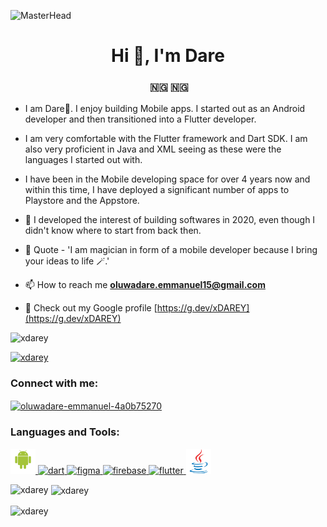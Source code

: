 ![MasterHead](https://1.bp.blogspot.com/-7A4WynwLsMw/XbBpCXG8fHI/AAAAAAAAMt4/uOa1bpLskYgrwGbllhSu2SDj_Mig8SXJQCLcBGAsYHQ/s1600/2000_600px.gif)
<h1 align="center">Hi 👋, I'm Dare</h1>
<h3 align="center">  🇳🇬 🇳🇬 </h3>


* I am Dare👋. I enjoy building Mobile apps. I started out as an Android developer and then transitioned into a Flutter developer.

* I am very comfortable with the Flutter framework and Dart SDK. I am also very proficient in Java and XML seeing as these were the languages I started out with.

* I have been in the Mobile developing space for over 4 years now and within this time, I have deployed a significant number of apps to Playstore and the Appstore.

* 🌱 I developed the interest of building softwares in 2020, even though I didn't know where to start from back then.

* 👯 Quote - 'I am magician in form of a mobile developer because I bring your ideas to life 🪄.'

- 📫 How to reach me **oluwadare.emmanuel15@gmail.com**

- 📄 Check out my Google profile [https://g.dev/xDAREY](https://g.dev/xDAREY)


<p align="left"> <img src="https://komarev.com/ghpvc/?username=xdarey&label=Profile%20views&color=0e75b6&style=flat" alt="xdarey" /> </p>

<p align="left"> <a href="https://github.com/ryo-ma/github-profile-trophy"><img src="https://github-profile-trophy.vercel.app/?username=xdarey" alt="xdarey" /></a> </p>



<h3 align="left">Connect with me:</h3>

<p align="left">
<a href="https://linkedin.com/in/oluwadare-emmanuel-4a0b75270" target="blank"><img align="center" src="https://raw.githubusercontent.com/rahuldkjain/github-profile-readme-generator/master/src/images/icons/Social/linked-in-alt.svg" alt="oluwadare-emmanuel-4a0b75270" height="30" width="40" /></a>
</p>

<h3 align="left">Languages and Tools:</h3>

<p align="left"> <a href="https://developer.android.com" target="_blank" rel="noreferrer"> <img src="https://raw.githubusercontent.com/devicons/devicon/master/icons/android/android-original-wordmark.svg" alt="android" width="40" height="40"/> </a> <a href="https://dart.dev" target="_blank" rel="noreferrer"> <img src="https://www.vectorlogo.zone/logos/dartlang/dartlang-icon.svg" alt="dart" width="40" height="40"/> </a> <a href="https://www.figma.com/" target="_blank" rel="noreferrer"> <img src="https://www.vectorlogo.zone/logos/figma/figma-icon.svg" alt="figma" width="40" height="40"/> </a> <a href="https://firebase.google.com/" target="_blank" rel="noreferrer"> <img src="https://www.vectorlogo.zone/logos/firebase/firebase-icon.svg" alt="firebase" width="40" height="40"/> </a> <a href="https://flutter.dev" target="_blank" rel="noreferrer"> <img src="https://www.vectorlogo.zone/logos/flutterio/flutterio-icon.svg" alt="flutter" width="40" height="40"/> </a> <a href="https://www.java.com" target="_blank" rel="noreferrer"> <img src="https://raw.githubusercontent.com/devicons/devicon/master/icons/java/java-original.svg" alt="java" width="40" height="40"/> </a> </p>

<p><img align="left" src="https://github-readme-stats.vercel.app/api/top-langs?username=xdarey&show_icons=true&locale=en&layout=compact" alt="xdarey" /></p>

<p>&nbsp;<img align="center" src="https://github-readme-stats.vercel.app/api?username=xdarey&show_icons=true&locale=en" alt="xdarey" /></p>

<p><img align="center" src="https://github-readme-streak-stats.herokuapp.com/?user=xdarey&" alt="xdarey" /></p>
